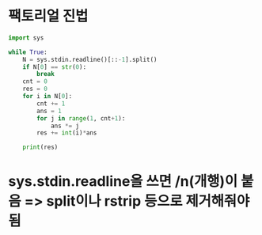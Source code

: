 # 팩토리얼 진법

```python
import sys

while True:
    N = sys.stdin.readline()[::-1].split()
    if N[0] == str(0):
        break
    cnt = 0
    res = 0
    for i in N[0]:
        cnt += 1
        ans = 1
        for j in range(1, cnt+1):
            ans *= j
        res += int(i)*ans

    print(res)
```

# sys.stdin.readline을 쓰면 /n(개행)이 붙음 => split이나 rstrip 등으로 제거해줘야됨
